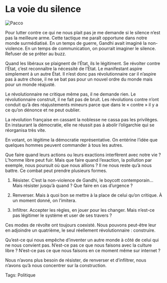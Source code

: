 # La voie du silence



![Pacco](http://blog.tcrouzet.comhttps://tcrouzet.com/images_tc/2007/10/la-voie-du-silence.gif)

Pour lutter contre ce qui ne nous plait pas je me demande si le silence n’est pas la meilleure arme. Cette tactique me paraît opportune dans notre monde surmédiatisé. En un temps de guerre, Gandhi avait imaginé la non-violence. En un temps de communication, on pourrait imaginer le silence. Refuser de se prêter au buzz.

Quand les libéraux se plaignent de l’État, ils le légitiment. Se révolter contre l’État, c’est reconnaître la nécessité de l’État. Le manifestant aspire simplement à un autre État. Il n’est donc pas révolutionnaire car il n’aspire pas à autre chose, il ne se bat pas pour un nouvel ordre du monde mais pour un monde réajusté.

Le révolutionnaire ne critique même pas, il ne demande rien. Le révolutionnaire construit, il ne fait pas de bruit. Les révolutions contre n’ont conduit qu’à des réajustements mineurs parce que dans le « contre » il y a ce qu’on dénonce et ne peut oublier.

La révolution française en cassant la noblesse ne cassa pas les privilèges. En instaurant la démocratie, elle ne réussit pas à abolir l’oligarchie qui se réorganisa très vite.

En votant, on légitime la démocratie représentative. On entérine l’idée que quelques hommes peuvent commander à tous les autres.

Que faire quand leurs actions ou leurs exactions interfèrent avec notre vie ? L’homme libre peut fuir. Mais que faire quand l’exaction, la pollution par exemple, nous poursuit où que nous allions ? Il ne nous reste qu’à nous battre. Ce combat peut prendre plusieurs formes.

1. Résister. C’est la non-violence de Gandhi, le boycott contemporain… Mais résister jusqu’à quand ? Que faire en cas d’urgence ?

2. Renverser. Mais à quoi bon se mettre à la place de celui qu’on critique. À un moment donné, on l’imitera.

3. Infiltrer. Accepter les règles, en jouer pour les changer. Mais n’est-ce pas légitimer le système et user de ses travers ?

Ces modes de révolte ont toujours coexisté. Nous pouvons peut-être leur en adjoindre un quatrième, le seul réellement révolutionnaire : construire.

Qu’est-ce qui nous empêche d’inventer un autre monde à côté de celui qui ne nous convient pas. N’est-ce pas ce que nous faisons avec la culture libre ? N’est-ce pas ce que nous faisons en ce moment même sur internet ?

Nous n’avons plus besoin de résister, de renverser et d’infiltrer, nous n’avons qu’à nous concentrer sur la construction.

Tags: Politique